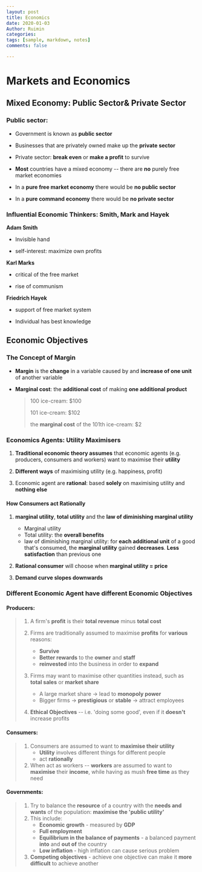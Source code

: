 ```yaml
---
layout: post
title: Economics
date: 2020-01-03
Author: Ruimin
categories: 
tags: [sample, markdown, notes]
comments: false

---
```


#  Markets and Economics

## Mixed Economy: Public Sector& Private Sector

### Public sector:

* Government is known as **public sector**

* Businesses that are privately owned make up the **private sector**

* Private sector: **break even** or **make a profit** to survive

* **Most** countries have a mixed economy -- there are **no** purely free market economies

* In a **pure free market economy** there would be **no public sector**

* In a **pure command economy** there would be **no private sector**

### Influential Economic Thinkers: Smith, Mark and Hayek

**Adam Smith**

* Invisible hand

* self-interest: maximize own profits

**Karl Marks**

* critical of the free market

* rise of communism

**Friedrich Hayek**

* support of free market system

* Individual has best knowledge


## Economic Objectives

### The Concept of Margin

* **Margin** is the **change** in a variable caused by and **increase of one unit** of another variable

* **Marginal cost**: the **additional cost** of making **one additional product**

  > 100 ice-cream: $100
  >
  > 101 ice-cream: $102
  >
  > the **marginal cost** of the 101th ice-cream: $2

### Economics Agents: Utility Maximisers

1. **Traditional economic theory assumes** that economic agents (e.g. producers, consumers and workers) want to maximise their **utility**

2. **Different ways** of maximising utility (e.g. happiness, profit)

3. Economic agent are **rational**: based **solely** on maximising utility and **nothing else**

  #### How Consumers act Rationally

  1. **marginal utility**, **total utility** and the **law of diminishing marginal utility**
     * Marginal utility
     * Total utility: the **overall benefits**
     * law of diminishing marginal utility: for **each additional unit** of a good that's consumed, the **marginal utility** gained **decreases**. **Less satisfaction** than previous one

  2. **Rational consumer** will choose when **marginal utility = price**
  3. **Demand curve slopes downwards**

### Different Economic Agent have different Economic Objectives

#### Producers:

> 1. A firm's **profit** is their **total revenue** minus **total cost**
> 2. Firms are traditionally assumed to maximise **profits** for **various** reasons:
>    * **Survive**
>    * **Better rewards** to the **owner** and **staff**
>    * **reinvested** into the business in order to **expand**
>
> 3. Firms may want to maximise other quantities instead, such as **total sales** or **market share**
>    * A large market share -> lead to **monopoly power**
>    * Bigger firms -> **prestigious** or **stable** -> attract employees
>
> 4. **Ethical Objectives** -- i.e. 'doing some good', even if it **doesn't** increase profits

#### Consumers:

> 1. Consumers are assumed to want to **maximise their utility**
>    * **Utility** involves different things for different people
>    * act **rationally**
> 2. When act as workers -- **workers** are assumed to want to **maximise** their **income**, while having as mush **free time** as they need

#### Governments:

> 1. Try to balance the **resource** of a country with the **needs and wants** of the population: **maximise the 'public utility'**
> 2. This include:
>    * **Economic growth** - measured by **GDP**
>    * **Full employment**
>    * **Equilibrium in the balance of payments** - a balanced payment **into** and **out of** the country
>    * **Low inflation** - high inflation can cause serious problem
> 3. **Competing objectives** - achieve one objective can make it **more difficult** to achieve another